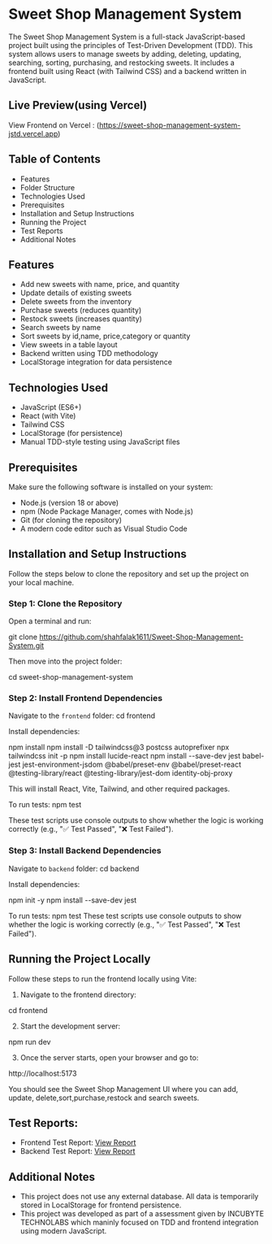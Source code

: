 ﻿# Sweet Shop Management System

The Sweet Shop Management System is a full-stack JavaScript-based project built using the principles of Test-Driven Development (TDD). This system allows users to manage sweets by adding, deleting, updating, searching, sorting, purchasing, and restocking sweets. It includes a frontend built using React (with Tailwind CSS) and a backend written in JavaScript.

## Live Preview(using Vercel)
 View Frontend on Vercel : (https://sweet-shop-management-system-jstd.vercel.app)

## Table of Contents

- Features
- Folder Structure
- Technologies Used
- Prerequisites
- Installation and Setup Instructions
- Running the Project
- Test Reports
- Additional Notes

## Features

- Add new sweets with name, price, and quantity
- Update details of existing sweets
- Delete sweets from the inventory
- Purchase sweets (reduces quantity)
- Restock sweets (increases quantity)
- Search sweets by name
- Sort sweets by id,name, price,category or quantity
- View sweets in a table layout
- Backend written using TDD methodology
- LocalStorage integration for data persistence

## Technologies Used

- JavaScript (ES6+)
- React (with Vite)
- Tailwind CSS
- LocalStorage (for persistence)
- Manual TDD-style testing using JavaScript files

## Prerequisites

Make sure the following software is installed on your system:

- Node.js (version 18 or above)
- npm (Node Package Manager, comes with Node.js)
- Git (for cloning the repository)
- A modern code editor such as Visual Studio Code

## Installation and Setup Instructions

Follow the steps below to clone the repository and set up the project on your local machine.

### Step 1: Clone the Repository

Open a terminal and run:

git clone https://github.com/shahfalak1611/Sweet-Shop-Management-System.git


Then move into the project folder:

cd sweet-shop-management-system

### Step 2: Install Frontend Dependencies

Navigate to the `frontend` folder:
cd frontend

Install dependencies:

npm install
npm install -D tailwindcss@3 postcss autoprefixer
npx tailwindcss init -p
npm install lucide-react
npm install --save-dev jest babel-jest jest-environment-jsdom @babel/preset-env @babel/preset-react @testing-library/react @testing-library/jest-dom identity-obj-proxy

This will install React, Vite, Tailwind, and other required packages.

To run tests:
npm test

These test scripts use console outputs to show whether the logic is working correctly (e.g., "✅ Test Passed", "❌ Test Failed").

### Step 3: Install Backend Dependencies

Navigate to `backend` folder:
cd backend

Install dependencies:

npm init -y
npm install --save-dev jest

To run tests:
npm test
These test scripts use console outputs to show whether the logic is working correctly (e.g., "✅ Test Passed", "❌ Test Failed").

## Running the Project Locally

Follow these steps to run the frontend locally using Vite:

1. Navigate to the frontend directory:

cd frontend

2. Start the development server:

npm run dev

3. Once the server starts, open your browser and go to:

http://localhost:5173


You should see the Sweet Shop Management UI where you can add, update, delete,sort,purchase,restock and search sweets.

## Test Reports:
- Frontend Test Report: [View Report](https://shahfalak1611.github.io/Sweet-Shop-Management-System/frontend-report)
- Backend Test Report: [View Report](https://shahfalak1611.github.io/Sweet-Shop-Management-System/backend-report)

## Additional Notes

- This project does not use any external database. All data is temporarily stored in LocalStorage for frontend persistence.
- This project was developed as part of a assessment given by INCUBYTE TECHNOLABS which maninly focused on TDD and frontend integration using modern JavaScript.

